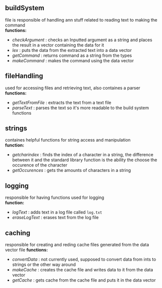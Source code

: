 ## buildSystem
file is responsible of handling ann stuff related to reading text to making the command<br>
**functions:**
- *checkArgument* : checks an Inputted argument as a string and places the result in a vector containing the data for it
- *lex* : puts the data from the extracted text into a data vector
- *getCommand* : returns command as a string from the types
- *makeCommand* : makes the command using the data vector

## fileHandling
used for accessing files and retrieving text, also containes a parser<br>
**functions:**
- *getTextFromFile* : extracts the text from a text file
- *parseText* : parses the text so it's more readable to the build system functions
  
## strings
containes helpful functions for string access and manipulation<br>
**function:**
- *getcharindex* : finds the index of a character in a string, the difference between it and the standard library function is the ability the choose the occurence of the character
- *getOccurences* : gets the amounts of characters in a string

## logging
responsible for having functions used for logging<br>
**function:**
- *logText* : adds text in a log file called `log.txt` 
- *eraseLogText* : erases text from the log file

## caching
responsible for creating and reding cache files generated from the data vector file
**functions:**
- *convertData* : not currently used, supposed to convert data from ints to strings or the other way around
- *makeCache* : creates the cache file and writes data to it from the data vector
- *getCache* : gets cache from the cache file and puts it in the data vector